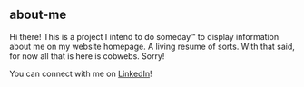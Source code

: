 ## about-me

Hi there! This is a project I intend to do someday:tm: to display information about me on my website homepage. A living resume of sorts. With that said, for now all that is here is cobwebs. Sorry!

You can connect with me on [LinkedIn](https://www.linkedin.com/in/aleinin/)!
